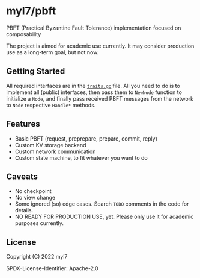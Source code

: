 # myl7/pbft

PBFT (Practical Byzantine Fault Tolerance) implementation focused on composability

The project is aimed for academic use currently.
It may consider production use as a long-term goal, but not now.

## Getting Started

All required interfaces are in the [`traits.go`](traits.go) file.
All you need to do is to implement all (public) interfaces, then pass them to `NewNode` function to initialize a `Node`, and finally pass received PBFT messages from the network to `Node` respective `Handle*` methods.

## Features

- Basic PBFT (request, preprepare, prepare, commit, reply)
- Custom KV storage backend
- Custom network communication
- Custom state machine, to fit whatever you want to do

## Caveats

- No checkpoint
- No view change
- Some ignored (so) edge cases. Search `TODO` comments in the code for details.
- NO READY FOR PRODUCTION USE, yet. Please only use it for academic purposes currently.

## License

Copyright (C) 2022 myl7

SPDX-License-Identifier: Apache-2.0
